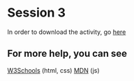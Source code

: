# Session 3

In order to download the activity, go [here](https://github.com/hacker-marfia/module-3-activity)

## For more help, you can see
[W3Schools](https://www.w3schools.com) (html, css)
[MDN](https://developer.mozilla.org/bm/docs/Web/JavaScript) (js)
